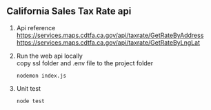 ## California Sales Tax Rate api
1. Api reference  
    https://services.maps.cdtfa.ca.gov/api/taxrate/GetRateByAddress
    https://services.maps.cdtfa.ca.gov/api/taxrate/GetRateByLngLat

2. Run the web api locally  
    copy ssl folder and .env file to the project folder  
    ```
    nodemon index.js
    ```
3. Unit test
    ```
    node test
    ```
    
